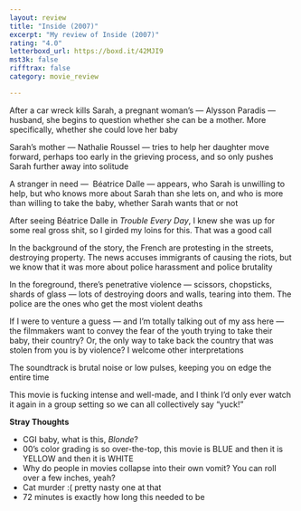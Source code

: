 ```yaml
---
layout: review
title: "Inside (2007)"
excerpt: "My review of Inside (2007)"
rating: "4.0"
letterboxd_url: https://boxd.it/42MJI9
mst3k: false
rifftrax: false
category: movie_review

---
```


After a car wreck kills Sarah, a pregnant woman’s — Alysson Paradis — husband, she begins to question whether she can be a mother. More specifically, whether she could love her baby

Sarah’s mother — Nathalie Roussel — tries to help her daughter move forward, perhaps too early in the grieving process, and so only pushes Sarah further away into solitude

A stranger in need —  Béatrice Dalle — appears, who Sarah is unwilling to help, but who knows more about Sarah than she lets on, and who is more than willing to take the baby, whether Sarah wants that or not

After seeing Béatrice Dalle in <i>Trouble Every Day</i>, I knew she was up for some real gross shit, so I girded my loins for this. That was a good call

In the background of the story, the French are protesting in the streets, destroying property. The news accuses immigrants of causing the riots, but we know that it was more about police harassment and police brutality

In the foreground, there’s penetrative violence — scissors, chopsticks, shards of glass — lots of destroying doors and walls, tearing into them. The police are the ones who get the most violent deaths

If I were to venture a guess — and I’m totally talking out of my ass here — the filmmakers want to convey the fear of the youth trying to take their baby, their country? Or, the only way to take back the country that was stolen from you is by violence? I welcome other interpretations

The soundtrack is brutal noise or low pulses, keeping you on edge the entire time

This movie is fucking intense and well-made, and I think I’d only ever watch it again in a group setting so we can all collectively say “yuck!”

<b>Stray Thoughts</b>
* CGI baby, what is this, <i>Blonde</i>?
* 00’s color grading is so over-the-top, this movie is BLUE and then it is YELLOW and then it is WHITE
* Why do people in movies collapse into their own vomit? You can roll over a few inches, yeah?
* Cat murder :( pretty nasty one at that
* 72 minutes is exactly how long this needed to be